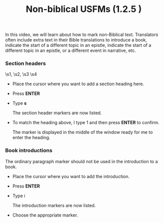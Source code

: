 ﻿---
title: Non-biblical USFMs (1.2.5 )
---
In this video, we will learn about how to mark non-Biblical text. Translators often include extra text in their Bible translations to introduce a book, indicate the start of a different topic in an epistle, indicate the start of a different topic in an epistle, or a different event in narrative, etc.

### Section headers

\\s1, \\s2, \\s3 \\s4

-   Place the cursor where you want to add a section heading here.
-   Press **ENTER**
-   Type **s**

    The section header markers are now listed.

-   To match the heading above, I type 1 and then press **ENTER** to confirm.

    The marker is displayed in the middle of the window ready for me to enter the heading.

### Book introductions

The ordinary paragraph marker should not be used in the introduction to a book.

-   Place the cursor where you want to add the introduction.
-   Press **ENTER**
-   Type i

    The introduction markers are now listed.

-   Choose the appropriate marker.

